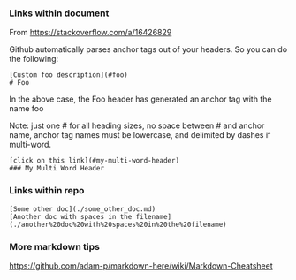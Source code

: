 
### Links within document

From https://stackoverflow.com/a/16426829

Github automatically parses anchor tags out of your headers. So you can do the following:

```no-highlight
[Custom foo description](#foo)
# Foo
```

In the above case, the Foo header has generated an anchor tag with the name foo

Note: just one # for all heading sizes, no space between # and anchor name, anchor tag names must be lowercase, and delimited by dashes if multi-word.

```no-highlight
[click on this link](#my-multi-word-header)
### My Multi Word Header
```

### Links within repo
```no-highlight
[Some other doc](./some_other_doc.md)
[Another doc with spaces in the filename](./another%20doc%20with%20spaces%20in%20the%20filename)
```

### More markdown tips

https://github.com/adam-p/markdown-here/wiki/Markdown-Cheatsheet
